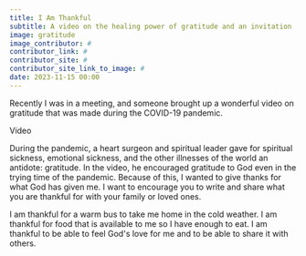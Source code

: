 ```yaml
---
title: I Am Thankful
subtitle: A video on the healing power of gratitude and an invitation
image: gratitude
image_contributor: #
contributor_link: #
contributor_site: #
contributor_site_link_to_image: #
date: 2023-11-15 00:00
---
```


Recently I was in a meeting, and someone brought up a wonderful video on gratitude that was made during the COVID-19 pandemic.

Video

During the pandemic, a heart surgeon and spiritual leader gave for spiritual sickness, emotional sickness, and the other illnesses of the world an antidote: gratitude. In the video, he encouraged gratitude to God even in the trying time of the pandemic. Because of this, I wanted to give thanks for what God has given me. I want to encourage you to write and share what you are thankful for with your family or loved ones.

I am thankful for a warm bus to take me home in the cold weather.
I am thankful for food that is available to me so I have enough to eat.
I am thankful to be able to feel God's love for me and to be able to share it with others.